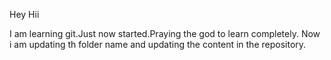 Hey Hii

I am learning git.Just now started.Praying the god to learn completely.
Now i am updating th folder name and updating the content in the repository.
